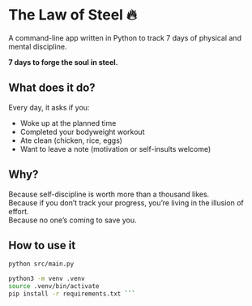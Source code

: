 # The Law of Steel 🔥

A command-line app written in Python to track 7 days of physical and mental discipline.

**7 days to forge the soul in steel.**

## What does it do?

Every day, it asks if you:

- Woke up at the planned time
- Completed your bodyweight workout
- Ate clean (chicken, rice, eggs)
- Want to leave a note (motivation or self-insults welcome)

## Why?

Because self-discipline is worth more than a thousand likes.  
Because if you don’t track your progress, you’re living in the illusion of effort.  
Because no one’s coming to save you.

## How to use it

```bash
python src/main.py

python3 -m venv .venv
source .venv/bin/activate
pip install -r requirements.txt ```
